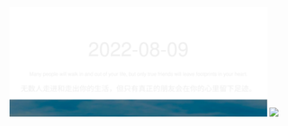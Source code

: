 <!-- [START DAILY SAYING] -->
<!-- Please keep comment here to allow auto update -->
<p align="center">
  <img src="assets/daily-saying/2022-08-09.svg" height="196"/>
  <img src="https://dots365.herokuapp.com?d=2022-08-09" height="196"/>
</p>
<!-- [END DAILY SAYING] -->

<!-- <p align="center">
<img alt="profile views" src="https://komarev.com/ghpvc/?username=bubkoo&color=brightgreen&style=flat-square&label=PROFILE+VIEWS" />
</p> -->
